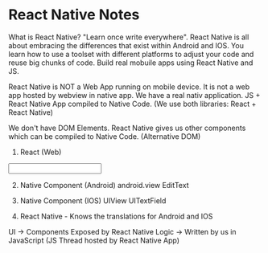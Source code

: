 # React Native Notes

What is React Native?
"Learn once write everywhere". React Native is all about embracing the differences that exist within Android and IOS. You learn how to use a toolset with different platforms to adjust your code and reuse big chunks of code. Build real mobuile apps using React Native and JS.

React Native is NOT a Web App running on mobile device. It is not a web app hosted by webview in native app. 
We have a real nativ application. JS + React Native App compiled to Native Code. (We use both libraries: React + React Native)

We don't have DOM Elements. React Native gives us other components which can be compiled to Native Code. (Alternative DOM)

1. React (Web)
<div></div>
<input />

2. Native Component (Android)
android.view
EditText

3. Native Component (IOS)
UIView
UITextField

4. React Native
<View> - Knows the translations for Android and IOS
<TextInput>

UI -> Components Exposed by React Native 
Logic -> Written by us in JavaScript (JS Thread hosted by React Native App)



